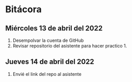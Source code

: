 # Bitácora

## Miércoles 13 de abril del 2022
1. Desempolvar la cuenta de GitHub
2. Revisar repositorio del asistente para hacer practico 1.

## Jueves 14 de abril del 2022
1. Envié el link del repo al asistente

